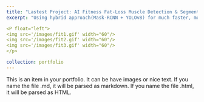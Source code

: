 ```yaml
---
title: "Lastest Project: AI Fitness Fat-Loss Muscle Detection & Segmentation"
excerpt: "Using hybrid approach(Mask-RCNN + YOLOv8) for much faster, more accurate detection and segmentation of objects.<br/>"

<P float="left">
<img src='/images/fit1.gif' width="60"/>
<img src='/images/fit2.gif' width="60"/>
<img src='/images/fit3.gif' width="60"/>
</p>

collection: portfolio
---
```


This is an item in your portfolio. It can be have images or nice text. If you name the file .md, it will be parsed as markdown. If you name the file .html, it will be parsed as HTML. 
